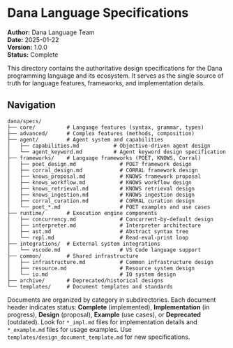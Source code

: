 # Dana Language Specifications

**Author:** Dana Language Team  
**Date:** 2025-01-22  
**Version:** 1.0.0  
**Status:** Complete

This directory contains the authoritative design specifications for the Dana programming language and its ecosystem. It serves as the single source of truth for language features, frameworks, and implementation details.

## Navigation

```
dana/specs/
├── core/          # Language features (syntax, grammar, types)
├── advanced/      # Complex features (methods, composition)
├── agent/         # Agent system and capabilities
│   ├── capabilities.md           # Objective-driven agent design
│   └── agent_keyword.md          # Agent keyword design specification
├── frameworks/    # Language frameworks (POET, KNOWS, Corral)
│   ├── poet_design.md              # POET framework design
│   ├── corral_design.md            # CORRAL framework design
│   ├── knows_proposal.md           # KNOWS framework proposal
│   ├── knows_workflow.md           # KNOWS workflow design
│   ├── knows_retrieval.md          # KNOWS retrieval design
│   ├── knows_ingestion.md          # KNOWS ingestion design
│   ├── corral_curation.md          # CORRAL curation design
│   └── poet_*.md                   # POET examples and use cases
├── runtime/       # Execution engine components
│   ├── concurrency.md              # Concurrent-by-default design
│   ├── interpreter.md              # Interpreter architecture
│   ├── ast.md                      # Abstract syntax tree
│   └── repl.md                     # Read-eval-print loop
├── integrations/  # External system integrations
│   └── vscode.md                   # VS Code language support
├── common/        # Shared infrastructure
│   ├── infrastructure.md           # Common infrastructure design
│   ├── resource.md                 # Resource system design
│   └── io.md                       # IO system design
├── archive/       # Deprecated/historical designs
└── templates/     # Document templates and standards
```

Documents are organized by category in subdirectories. Each document header indicates status: **Complete** (implemented), **Implementation** (in progress), **Design** (proposal), **Example** (use cases), or **Deprecated** (outdated). Look for `*_impl.md` files for implementation details and `*_example.md` files for usage examples. Use `templates/design_document_template.md` for new specifications. 